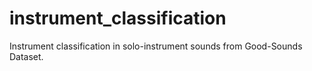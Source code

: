 # instrument_classification
Instrument classification in solo-instrument sounds from Good-Sounds Dataset.
